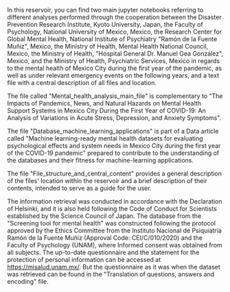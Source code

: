 In this reservoir, you can find two main jupyter notebooks referring to different analyses performed through the cooperation between the Disaster Prevention Research Institute, Kyoto University, Japan, the Faculty of Psychology, National University of Mexico, Mexico, the Research Center for Global Mental Health, National Institute of Psychiatry "Ramón de la Fuente Muñiz", Mexico, the Ministry of Health, Mental Health National Council, Mexico, the Ministry of Health, "Hospital General Dr. Manuel Gea González", Mexico, and the Ministry of Health, Psychiatric Services, Mexico in regards to the mental health of Mexico City during the first year of the pandemic, as well as under relevant emergency events on the following years, and a text file with a central description of all files and location.

The file called "Mental_health_analysis_main_file" is complementary to "The Impacts of Pandemics, News, and Natural Hazards on Mental Health Support Systems in Mexico City During the First Year of COVID-19: An Analysis of Variations in Acute Stress, Depression, and Anxiety Symptoms".

The file "Database_machine_learning_applications" is part of a Data article called "Machine learning-ready mental health datasets for evaluating psychological effects and system needs in Mexico City during the first year of the COVID-19 pandemic" prepared to contribute to the understanding of the databases and their fitness for machine-learning applications.

The file "File_structure_and_central_content" provides a general description of the files' location within the reservoir and a brief description of their contents, intended to serve as a guide for the user.

The information retrieval was conducted in accordance with the Declaration of Helsinki, and it is also held following the Code of Conduct for Scientists established by the Science Council of Japan. The database from the  "Screening tool for mental health" was constructed following the protocol approved by the Ethics Committee from the Instituto Nacional de Psiquiatría Ramón de la Fuente Muñiz (Approval Code: CEI/C/010/2020) and the Faculty of Psychology (UNAM), where Informed consent was obtained from all subjects. The up-to-date questionnaire and the statement for the protection of personal information can be accessed at https://misalud.unam.mx/. But the questionnaire as it was when the dataset was retrieved can be found in the "Translation of questions, answers and encoding" file.
